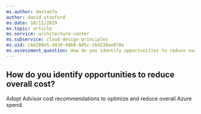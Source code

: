 ```yaml
---
ms.author: dastanfo
author: david-stanford
ms.date: 10/11/2019
ms.topic: article
ms.service: architecture-center
ms.subservice: cloud-design-principles
ms.uid: cb4280e5-d43d-40b0-8d5c-c6d230ae078e
ms.assessment_question: How do you identify opportunities to reduce overall cost?
---
```

## How do you identify opportunities to reduce overall cost?

Adopt Advisor cost recommendations to optimize and reduce overall Azure spend.
